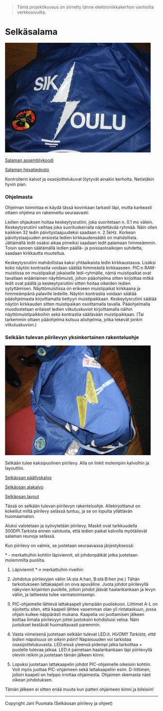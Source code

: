 > Tämä projektikuvaus on siirretty tänne elektroniikkakerhon vanhoilta verkkosivuilta.

# Selkäsalama

![Salama edestä](stuf/Salama1.jpg)

[Salaman assemblykoodi](stuf/salama5i.asm)

[Salaman hexatiedosto](stuf/salama5i.hex)

Kontrollerin kalvot ja osasijoittelukuvat löytyvät ainakin kerholta. Netistäkin hyvin pian.

### Ohjelmasta

Ohjelman toimintaa ei käydä tässä kovinkaan tarkasti läpi, mutta karkeasti ottaen ohjelma on rakennettu seuraavasti: 

Ledien ohjauksen hoitaa keskeytysrutiini, joka suoritetaan n. 0.1 ms välein. Keskeytysrutiini vaihtaa joka suorituskerralla näytettävää ryhmää. Näin ollen kaikkien 32 ledin päivitystaajuudeksi saadaan n. 2.5kHz. Korkean päivitystaajuuden ansiosta ledien kirkkaudensäätö on mahdollista. Jättämällä ledit osaksi aikaa pimeiksi saadaan ledit palamaan himmeämmin. Toisin sanoen säätämällä ledien päällä- ja poissaoloaikojen suhdetta, saadaan kirkkautta muuteltua.

Keskeytysrutiini mahdollistaa kaksi yhtäaikaista ledin kirkkaustasoa. Lisäksi koko näytön kontrastia voidaan säätää himmeästä kirkkaaseen. PIC:n RAM-muistissa on muistipaikat jokaiselle ledi-ryhmälle, nämä muistipaikat ovat tavallaan eräänlainen näyttömuisti, johon pääohjelma sitten kirjoittaa mitkä ledit ovat päällä ja keskeytysrutiini sitten hoitaa oikeiden ledien sytyttämisen. Näyttömuistissa on erikseen muistipaikat kirkkaana ja himmeämpänä palaville ledeille. Näytön kontrastia voidaan säätää pääohjelmasta kirjoittamalla tiettyyn muistipaikkaan. Keskeytysrutiini säätää näytön kirkkauden sitten muistipaikan osoittamalla tavalla. Pääohjelmalla muodostetaan erilaiset ledien vilkutuskuviot kirjoittamalla näihin näyttömuistipaikkoihin sekä kontrastia säätävään muistipaikkaan. (Tai tarkemmin ottaen pääohjelma kutsuu aliohjelmia, jotka tekevät jonkin vilkutuskuvion.)

### Selkään tulevan piirilevyn yksinkertainen rakenteluohje

![Salama takaa](stuf/Salama2.jpg)

Selkään tulee kaksipuolinen piirilevy. Alla on linkit molempiin kalvoihin ja layouttiin.

[Selkäosan päällyskalvo](stuf/topcopper.bmp)

[Selkäosan alakalvo](stuf/botcopper.bmp)

[Selkäosan layout](stuf/layout.bmp)

Tässä on selkään tulevan piirilevyn rakenteluohje. Allekirjoittanut on kokeillut miltä piirilevy selässä tuntuu, ja se on lopulta yllättävän huomaamaton.

Aluksi valotetaan ja syövytetään piirilevy. Maskit ovat tarkkuudella 300DPI.Tarkista ennen valotusta, että ledien paikat kalvolla myötäilevät salaman reunoja selässä.

Kun piirilevy on valmis, se juotetaan seuraavassa järjestyksessä:

 \*  - merkattuihin kohtiin läpiviennit, eli johdonpätkät jotka juotetaan molemmilta puolilta.

1. Läpiviennit  \*->  merkattuihin riveihin

2. Johdotus piirilevyjen väliin (A:sta A:han, B:stä B:hen jne.) Tähän tarkoitukseen lattakaapeli on oiva apuväline. Juota johdot piirilevyllä näkyvien kirjainten puolelle, jolloin johdot jäävät haalarikankaan ja levyn väliin, ja laitteesta tulee varmatoimisempi.

3. PIC-ohjaimelle lähtevä lattakaapeli ylempään puoliskoon. Liittimet A-L on sijoitettu siten, että kaapeli lähtee vasemman olan yli rintataskuun, jossa ohjain kulkee näppärästi mukana. Kaapelia voi juottamisen jälkeen koittaa liimata piirilevyyn jottei juotoksiin kohdistuisi vetoa. Näin juotokset kestävät huomattavasti paremmin.

4. Vasta viimeisenä juotetaan selkään tulevat LED:it. *HUOM!! Tarkista, että ledien napaisuus on oikein päin!!* Napaisuuden voi tarkistaa osasijoittelukuvasta. LED:eissä yleensä pidempi jalka tarkoittaa + puolelle tulevaa jalkaa. LED:it painetaan haalarikankaan läpi piirilevyllä oleviin reikiin ja juotetaan tämän jälkeen kiinni.

5. Lopuksi juotetaan lattakaapelin johdot PIC-ohjaimelle oikeisiin kohtiin. Voit myös juottaa PIC-ohjaimeen sekä lattakaapeliin esim. D-liittimen, jolloin kaapeli on helppo irrottaa ohjaimesta. Ohjaimen skemasta näet oikean johdotuksen.

Tämän jälkeen ei sitten enää muuta kun patteri ohjaimeen kiinni ja bileisiin!

---

Copyright Jani Puumala (Selkäosan piirilevy ja ohjeet)
